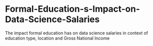 # Formal-Education-s-Impact-on-Data-Science-Salaries
The impact formal education has on data science salaries in context of education type, location and Gross National Income
